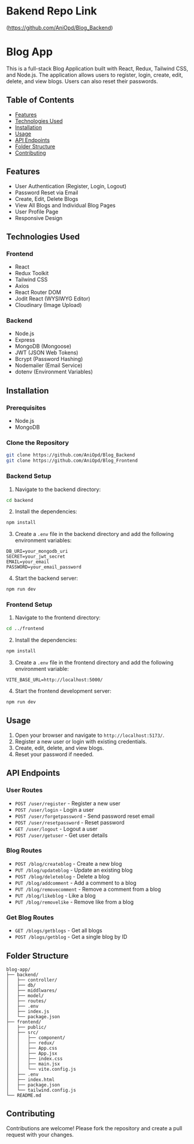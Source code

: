
# Bakend Repo Link
(https://github.com/AniOpd/Blog_Backend)

# Blog App

This is a full-stack Blog Application built with React, Redux, Tailwind CSS, and Node.js. The application allows users to register, login, create, edit, delete, and view blogs. Users can also reset their passwords.

## Table of Contents

- [Features](#features)
- [Technologies Used](#technologies-used)
- [Installation](#installation)
- [Usage](#usage)
- [API Endpoints](#api-endpoints)
- [Folder Structure](#folder-structure)
- [Contributing](#contributing)

## Features

- User Authentication (Register, Login, Logout)
- Password Reset via Email
- Create, Edit, Delete Blogs
- View All Blogs and Individual Blog Pages
- User Profile Page
- Responsive Design

## Technologies Used

### Frontend

- React
- Redux Toolkit
- Tailwind CSS
- Axios
- React Router DOM
- Jodit React (WYSIWYG Editor)
- Cloudinary (Image Upload)

### Backend

- Node.js
- Express
- MongoDB (Mongoose)
- JWT (JSON Web Tokens)
- Bcrypt (Password Hashing)
- Nodemailer (Email Service)
- dotenv (Environment Variables)

## Installation

### Prerequisites

- Node.js
- MongoDB

### Clone the Repository

```bash
git clone https://github.com/AniOpd/Blog_Backend
git clone https://github.com/AniOpd/Blog_Frontend
```

### Backend Setup

1. Navigate to the backend directory:

```bash
cd backend
```

2. Install the dependencies:

```bash
npm install
```

3. Create a `.env` file in the backend directory and add the following environment variables:

```env
DB_URI=your_mongodb_uri
SECRET=your_jwt_secret
EMAIL=your_email
PASSWORD=your_email_password
```

4. Start the backend server:

```bash
npm run dev
```

### Frontend Setup

1. Navigate to the frontend directory:

```bash
cd ../frontend
```

2. Install the dependencies:

```bash
npm install
```

3. Create a `.env` file in the frontend directory and add the following environment variable:

```env
VITE_BASE_URL=http://localhost:5000/
```

4. Start the frontend development server:

```bash
npm run dev
```

## Usage

1. Open your browser and navigate to `http://localhost:5173/`.
2. Register a new user or login with existing credentials.
3. Create, edit, delete, and view blogs.
4. Reset your password if needed.

## API Endpoints

### User Routes

- `POST /user/register` - Register a new user
- `POST /user/login` - Login a user
- `POST /user/forgetpassword` - Send password reset email
- `POST /user/resetpassword` - Reset password
- `GET /user/logout` - Logout a user
- `POST /user/getuser` - Get user details

### Blog Routes

- `POST /blog/createblog` - Create a new blog
- `PUT /blog/updateblog` - Update an existing blog
- `POST /blog/deleteblog` - Delete a blog
- `PUT /blog/addcomment` - Add a comment to a blog
- `PUT /blog/removecomment` - Remove a comment from a blog
- `PUT /blog/likeblog` - Like a blog
- `PUT /blog/removelike` - Remove like from a blog

### Get Blog Routes

- `GET /blogs/getblogs` - Get all blogs
- `POST /blogs/getblog` - Get a single blog by ID

## Folder Structure

```plaintext
blog-app/
├── backend/
│   ├── controller/
│   ├── db/
│   ├── middlwares/
│   ├── model/
│   ├── routes/
│   ├── .env
│   ├── index.js
│   └── package.json
├── frontend/
│   ├── public/
│   ├── src/
│   │   ├── component/
│   │   ├── redux/
│   │   ├── App.css
│   │   ├── App.jsx
│   │   ├── index.css
│   │   ├── main.jsx
│   │   └── vite.config.js
│   ├── .env
│   ├── index.html
│   ├── package.json
│   └── tailwind.config.js
└── README.md
```

## Contributing

Contributions are welcome! Please fork the repository and create a pull request with your changes.

